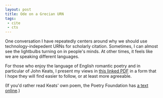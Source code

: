 ```yaml
---
layout: post
title: Ode on a Grecian URN
tags:
 - cite
 - cts
---
```


One conversation I have repeatedly centers around why we should use technology-indepedent URNs for scholarly citation.  Sometimes, I can almost see the lightbulbs turning on in people's minds.  At other times, it feels like we are speaking different languages.

For those who enjoy the language of English romantic poetry and in particular of John Keats, I present my views in [this linked PDF](/public/ode.pdf) in a form that I hope they will find easier to follow, or at least more agreeable.

(If you'd rather read Keats' own poem, the Poetry Foundation has [a text online](http://www.poetryfoundation.org/poem/173742).)
